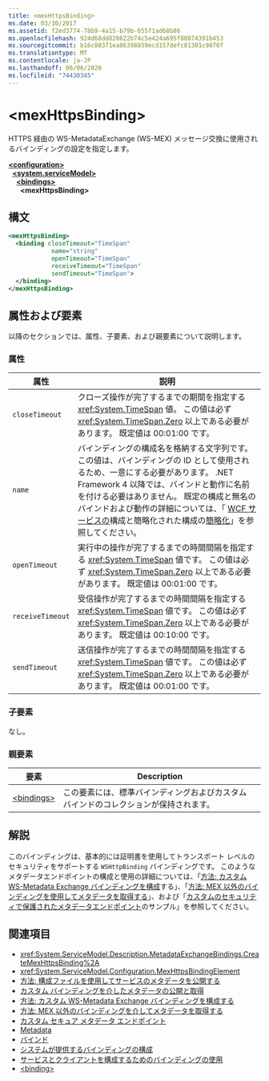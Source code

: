 ```yaml
---
title: <mexHttpsBinding>
ms.date: 03/30/2017
ms.assetid: f2ed3774-78b9-4a15-b79b-655f1ad68b86
ms.openlocfilehash: 924d68dd828622b74c5e424a695f80874391b453
ms.sourcegitcommit: b16c00371ea06398859ecd157defc81301c9070f
ms.translationtype: MT
ms.contentlocale: ja-JP
ms.lasthandoff: 06/06/2020
ms.locfileid: "74430345"
---
```

# \<mexHttpsBinding>
HTTPS 経由の WS-MetadataExchange (WS-MEX) メッセージ交換に使用されるバインディングの設定を指定します。  
  
[**\<configuration>**](../configuration-element.md)\
&nbsp;&nbsp;[**\<system.serviceModel>**](system-servicemodel.md)\
&nbsp;&nbsp;&nbsp;&nbsp;[**\<bindings>**](bindings.md)\
&nbsp;&nbsp;&nbsp;&nbsp;&nbsp;&nbsp;**\<mexHttpsBinding>**  
  
## <a name="syntax"></a>構文  
  
```xml  
<mexHttpsBinding>
  <binding closeTimeout="TimeSpan"
            name="string"
            openTimeout="TimeSpan"
            receiveTimeout="TimeSpan"
            sendTimeout="TimeSpan">
  </binding>
</mexHttpsBinding>
```  
  
## <a name="attributes-and-elements"></a>属性および要素  
 以降のセクションでは、属性、子要素、および親要素について説明します。  
  
### <a name="attributes"></a>属性  
  
|属性|説明|  
|---------------|-----------------|  
|`closeTimeout`|クローズ操作が完了するまでの期間を指定する <xref:System.TimeSpan> 値。 この値は必ず <xref:System.TimeSpan.Zero> 以上である必要があります。 既定値は 00:01:00 です。|  
|`name`|バインディングの構成名を格納する文字列です。 この値は、バインディングの ID として使用されるため、一意にする必要があります。 .NET Framework 4 以降では、バインドと動作に名前を付ける必要はありません。 既定の構成と無名のバインドおよび動作の詳細については、「 [WCF サービスの](../../../wcf/samples/simplified-configuration-for-wcf-services.md)構成と簡略化された構成の[簡略化](../../../wcf/simplified-configuration.md)」を参照してください。|  
|`openTimeout`|実行中の操作が完了するまでの時間間隔を指定する <xref:System.TimeSpan> 値です。 この値は必ず <xref:System.TimeSpan.Zero> 以上である必要があります。 既定値は 00:01:00 です。|  
|`receiveTimeout`|受信操作が完了するまでの時間間隔を指定する <xref:System.TimeSpan> 値です。 この値は必ず <xref:System.TimeSpan.Zero> 以上である必要があります。 既定値は 00:10:00 です。|  
|`sendTimeout`|送信操作が完了するまでの時間間隔を指定する <xref:System.TimeSpan> 値です。 この値は必ず <xref:System.TimeSpan.Zero> 以上である必要があります。 既定値は 00:01:00 です。|  
  
### <a name="child-elements"></a>子要素  
 なし。  
  
### <a name="parent-elements"></a>親要素  
  
|要素|Description|  
|-------------|-----------------|  
|[\<bindings>](bindings.md)|この要素には、標準バインディングおよびカスタム バインドのコレクションが保持されます。|  
  
## <a name="remarks"></a>解説  
 このバインディングは、基本的には証明書を使用してトランスポート レベルのセキュリティをサポートする `WSHttpBinding` バインディングです。 このようなメタデータエンドポイントの構成と使用の詳細については、「[方法: カスタム WS-Metadata Exchange バインディングを構成](../../../wcf/extending/how-to-configure-a-custom-ws-metadata-exchange-binding.md)する」、「[方法: MEX 以外のバインディングを使用してメタデータを取得する](../../../wcf/extending/how-to-retrieve-metadata-over-a-non-mex-binding.md)」、および「[カスタムのセキュリティで保護されたメタデータエンドポイント](../../../wcf/samples/custom-secure-metadata-endpoint.md)のサンプル」を参照してください。  
  
## <a name="see-also"></a>関連項目

- <xref:System.ServiceModel.Description.MetadataExchangeBindings.CreateMexHttpsBinding%2A>
- <xref:System.ServiceModel.Configuration.MexHttpsBindingElement>
- [方法: 構成ファイルを使用してサービスのメタデータを公開する](../../../wcf/feature-details/how-to-publish-metadata-for-a-service-using-a-configuration-file.md)
- [カスタム バインディングを介したメタデータの公開と取得](../../../wcf/extending/publishing-and-retrieving-metadata-over-a-custom-binding.md)
- [方法: カスタム WS-Metadata Exchange バインディングを構成する](../../../wcf/extending/how-to-configure-a-custom-ws-metadata-exchange-binding.md)
- [方法: MEX 以外のバインディングを介してメタデータを取得する](../../../wcf/extending/how-to-retrieve-metadata-over-a-non-mex-binding.md)
- [カスタム セキュア メタデータ エンドポイント](../../../wcf/samples/custom-secure-metadata-endpoint.md)
- [Metadata](../../../wcf/feature-details/metadata.md)
- [バインド](../../../wcf/bindings.md)
- [システムが提供するバインディングの構成](../../../wcf/feature-details/configuring-system-provided-bindings.md)
- [サービスとクライアントを構成するためのバインディングの使用](../../../wcf/using-bindings-to-configure-services-and-clients.md)
- [\<binding>](bindings.md)
